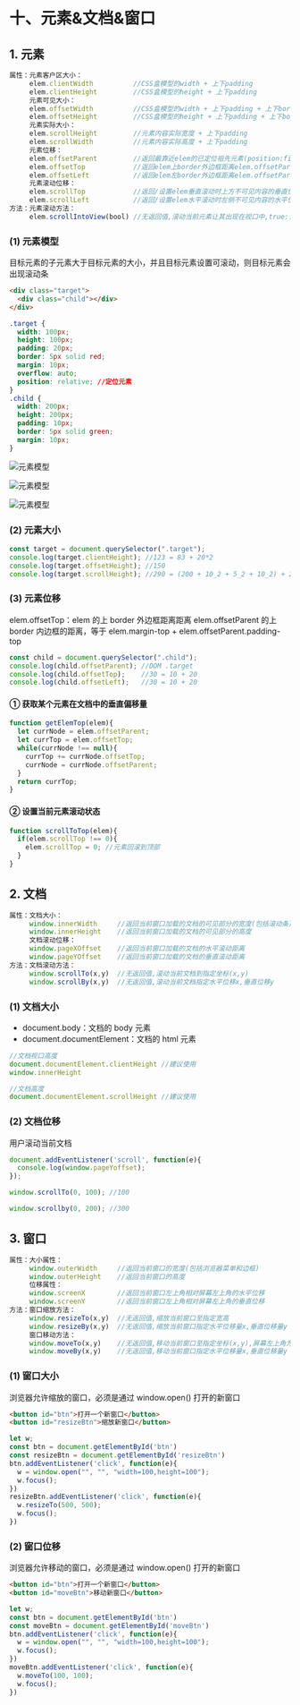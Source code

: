 # 十、元素&文档&窗口

## 1. 元素

```js
属性：元素客户区大小：
     elem.clientWidth          //CSS盒模型的width + 上下padding
     elem.clientHeight         //CSS盒模型的height + 上下padding
     元素可见大小：
     elem.offsetWidth          //CSS盒模型的width + 上下padding + 上下border + 垂直滚动条宽度
     elem.offsetHeight         //CSS盒模型的height + 上下padding + 上下border + 水平滚动条高度
     元素实际大小：
     elem.scrollHeight         //元素内容实际宽度 + 上下padding
     elem.scrollWidth          //元素内容实际高度 + 上下padding
     元素位移：
     elem.offsetParent         //返回最靠近elem的已定位祖先元素(position:fixed、absolute、relative)
     elem.offsetTop            //返回elem上border外边框距离elem.offsetParent上border内边框的垂直位移
     elem.offsetLeft           //返回elem左border外边框距离elem.offsetParent左border内边框的水平位移
     元素滚动位移：
     elem.scrollTop            //返回/设置elem垂直滚动时上方不可见内容的垂直位移
     elem.scrollLeft           //返回/设置elem水平滚动时左侧不可见内容的水平位移
方法：元素滚动方法：
     elem.scrollIntoView(bool) //无返回值,滚动当前元素让其出现在视口中,true:当前元素顶部与视口顶部平齐,false:当前元素底部与视口底部平齐
```

### (1) 元素模型

目标元素的子元素大于目标元素的大小，并且目标元素设置可滚动，则目标元素会出现滚动条

```html
<div class="target">      
  <div class="child"></div>    
</div>
```

```css
.target {  
  width: 100px;  
  height: 100px;  
  padding: 20px;  
  border: 5px solid red;  
  margin: 10px;
  overflow: auto;
  position: relative; //定位元素
}
.child {  
  width: 200px;  
  height: 200px;
  padding: 10px;  
  border: 5px solid green;  
  margin: 10px;
}
```

![元素模型](https://github.com/yuyuyuzhang/Blog/blob/master/images/JS/DOM/%E5%85%83%E7%B4%A0%E6%A8%A1%E5%9E%8B-target.png)

![元素模型](https://github.com/yuyuyuzhang/Blog/blob/master/images/JS/DOM/%E5%85%83%E7%B4%A0%E6%A8%A1%E5%9E%8B-child.png  )

![元素模型](https://github.com/yuyuyuzhang/Blog/blob/master/images/JS/DOM/%E5%85%83%E7%B4%A0%E6%A8%A1%E5%9E%8B-css.png)

### (2) 元素大小

```js
const target = document.querySelector(".target");
console.log(target.clientHeight); //123 = 83 + 20*2
console.log(target.offsetHeight); //150
console.log(target.scrollHeight); //290 = (200 + 10_2 + 5_2 + 10_2) + 20_2
```

### (3) 元素位移

elem.offsetTop：elem 的上 border 外边框距离距离 elem.offsetParent 的上 border 内边框的距离，等于 elem.margin-top + elem.offsetParent.padding-top

```js
const child = document.querySelector(".child");      
console.log(child.offsetParent); //DOM .target    
console.log(child.offsetTop);    //30 = 10 + 20   
console.log(child.offsetLeft);   //30 = 10 + 20
```

#### ① 获取某个元素在文档中的垂直偏移量

```js
function getElemTop(elem){
  let currNode = elem.offsetParent;
  let currTop = elem.offsetTop;
  while(currNode !== null){
    currTop += currNode.offsetTop;
    currNode = currNode.offsetParent;
  }
  return currTop;
}
```

#### ② 设置当前元素滚动状态

```js
function scrollToTop(elem){
  if(elem.scrollTop !== 0){
    elem.scrollTop = 0; //元素回滚到顶部
  }
}
```

## 2. 文档

```js
属性：文档大小：
     window.innerWidth     //返回当前窗口加载的文档的可见部分的宽度(包括滚动条)
     window.innerHeight    //返回当前窗口加载的文档的可见部分的高度
     文档滚动位移：
     window.pageXOffset    //返回当前窗口加载的文档的水平滚动距离
     window.pageYOffset    //返回当前窗口加载的文档的垂直滚动距离
方法：文档滚动方法：
     window.scrollTo(x,y)  //无返回值,滚动当前文档到指定坐标(x,y)
     window.scrollBy(x,y)  //无返回值,滚动当前文档指定水平位移x,垂直位移y
```

### (1) 文档大小

* document.body：文档的 body 元素
* document.documentElement：文档的 html 元素

```js
//文档视口高度
document.documentElement.clientHeight //建议使用
window.innerHeight

//文档高度
document.documentElement.scrollHeight //建议使用
```

### (2) 文档位移

用户滚动当前文档

```js
document.addEventListener('scroll', function(e){
  console.log(window.pageYoffset);
});

window.scrollTo(0, 100); //100

window.scrollby(0, 200); //300
```

## 3. 窗口

```js
属性：大小属性：
     window.outerWidth     //返回当前窗口的宽度(包括浏览器菜单和边框)
     window.outerHeight    //返回当前窗口的高度
     位移属性：
     window.screenX        //返回当前窗口左上角相对屏幕左上角的水平位移
     window.screenY        //返回当前窗口左上角相对屏幕左上角的垂直位移
方法：窗口缩放方法：
     window.resizeTo(x,y)  //无返回值,缩放当前窗口至指定宽高
     window.resizeBy(x,y)  //无返回值,缩放当前窗口指定水平位移量x,垂直位移量y
     窗口移动方法：
     window.moveTo(x,y)    //无返回值,移动当前窗口至指定坐标(x,y),屏幕左上角为圆心
     window.moveBy(x,y)    //无返回值,移动当前窗口指定水平位移量x,垂直位移量y
```

### (1) 窗口大小

浏览器允许缩放的窗口，必须是通过 window.open() 打开的新窗口

```html
<button id="btn">打开一个新窗口</button>
<button id="resizeBtn">缩放新窗口</button>
```

```js
let w;
const btn = document.getElementById('btn')
const resizeBtn = document.getElementById('resizeBtn')
btn.addEventListener('click', function(e){
  w = window.open("", "", "width=100,height=100");
  w.focus();
})
resizeBtn.addEventListener('click', function(e){
  w.resizeTo(500, 500);
  w.focus();
})
```

### (2) 窗口位移

浏览器允许移动的窗口，必须是通过 window.open() 打开的新窗口

```html
<button id="btn">打开一个新窗口</button>
<button id="moveBtn">移动新窗口</button>
```

```js
let w;
const btn = document.getElementById('btn')
const moveBtn = document.getElementById('moveBtn')
btn.addEventListener('click', function(e){
  w = window.open("", "", "width=100,height=100");
  w.focus();
})
moveBtn.addEventListener('click', function(e){
  w.moveTo(100, 100);
  w.focus();
})
```
